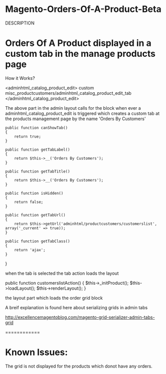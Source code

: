 Magento-Orders-Of-A-Product-Beta
========================================================

DESCRIPTION

Orders Of A Product displayed in a custom tab in the manage products page
========================================================================

How it Works?

<adminhtml_catalog_product_edit>
        <reference name="product_tabs">
            <action method="addTab">
                <name>custom</name>
                <block>misc_productcustomers/adminhtml_catalog_product_edit_tab</block>
            </action>
        </reference>
</adminhtml_catalog_product_edit>

The above part in the admin layout calls for the block when ever a adminhtml_catalog_product_edit is triggered
which creates a custom tab at the products management page by the name 'Orders By Customers'
    
    public function canShowTab() 
    {
        return true;
    }
 
    public function getTabLabel() 
    {
        return $this->__('Orders By Customers');
    }
 
    public function getTabTitle()	
    {
        return $this->__('Orders By Customers');
    }
 
    public function isHidden()
    {
        return false;
    }
 
    public function getTabUrl() 
    {
        return $this->getUrl('adminhtml/productcustomers/customerslist', array('_current' => true));
    }
 
    public function getTabClass()
    {
        return 'ajax';
    }
 
}

when the tab is selected the tab action loads the layout

public function customerslistAction()
    {
        $this->_initProduct();
        $this->loadLayout();
        $this->renderLayout();
    }

the layout part which loads the order grid block

A breif explanation is found here about serializing grids in admin tabs

http://excellencemagentoblog.com/magento-grid-serializer-admin-tabs-grid

============

Known Issues:
==============

The grid is not displayed for the products which donot have any orders.


